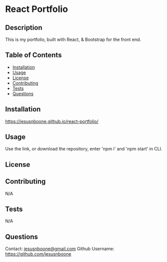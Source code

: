 
  # React Portfolio


  ## Description

  This is my portfolio, built with React, & Bootstrap for the front end.

  ## Table of Contents

  * [Installation](#installation)
  * [Usage](#usage)
  * [License](#license)
  * [Contributing](#contributing)
  * [Tests](#tests)
  * [Questions](#questions)

  ## Installation

  https://jesusnboone.github.io/react-portfolio/

  ## Usage

  Use the link, or download the repository, enter 'npm i' and 'npm start' in CLI.

  ## License



  ## Contributing
  
  N/A

  ## Tests

  N/A

  ## Questions

  Contact: jesusnboone@gmail.com
  Github Username: https://github.com/jesusnboone

